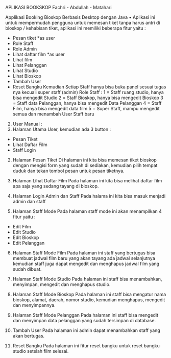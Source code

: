 APLIKASI BOOKSKOP
Fachri - Abdullah - Matahari

Applikasi Booking Bioskop Berbasis Desktop dengan Java
•	Aplikasi ini untuk mempermudah pengguna untuk memesan tiket tanpa harus antri di bioskop / kehabisan tiket, aplikasi ini memiliki beberapa fitur yaitu :
-	Pesan tiket *as user
-	Role Staff
-	Role Admin
-	Lihat daftar film *as user
-	Lihat film
-	Lihat Pelanggan
-	Lihat Studio
-	Lihat Bioskop
-	Tambah User
-	Reset Bangku
Kemudian Setiap Staff hanya bisa buka panel sesuai tugas nya kecuali super staff (admin)
Role Staff :
1 = Staff ruang studio, hanya bisa mengedit Studio
2 = Staff Bioskop, hanya bisa mengedit Bioskop
3 = Staff data Pelanggan, hanya bisa mengedit Data Pelanggan
4 = Staff Film, hanya bisa mengedit data film
5 = Super Staff, mampu mengedit semua dan menambah User Staff baru










2.	User Manual :
1.	Halaman Utama User, kemudian ada 3 button :
-	Pesan Tiket
-	Lihat Daftar Film
-	Staff Login











2.	Halaman Pesan Tiket
Di halaman ini kita bisa memesan tiket bioskop dengan mengisi form yang sudah di sediakan, kemudian pilih tempat duduk dan tekan tombol pesan untuk pesan tiketnya.


















3.	Halaman Lihat Daftar Film
Pada halaman ini kita bisa melihat daftar film apa saja yang sedang tayang di bioskop.














4.	Halaman Login Admin dan Staff
Pada halama ini kita bisa masuk menjadi admin dan staff












5.	Halaman Staff Mode
Pada halaman staff mode ini akan menampilkan 4 fitur yaitu :
-	Edit Film
-	Edit Studio
-	Edit Bioskop
-	Edit Pelanggan












6.	Halaman Staff Mode Film
Pada halaman ini staff yang bertugas bisa membuat jadwal film baru yang akan tayang ada jadwal selanjutnya kemudian staff juga dapat mengedit dan menghapus jadwal film yang sudah dibuat.

















7.	Halaman Staff Mode Studio
Pada halaman ini staff bisa menambahkan, menyimpan, mengedit dan menghapus studio.



















8.	Halaman Staff Mode Bioskop
Pada halaman ini staff bisa mengatur nama bioskop, alamat, daerah, nomor studio, kemudian menghapus, mengedit dan menyimpannya.















9.	Halaman Staff Mode Pelanggan
Pada halaman ini staff bisa mengedit dan menyimpan data pelanggan yang sudah tersimpan di database.





















10.	Tambah User
Pada halaman ini admin dapat menambahkan staff yang akan bertugas.














11.	Reset Bangku
Pada halaman ini fitur reset bangku untuk reset bangku studio setelah film selesai.
